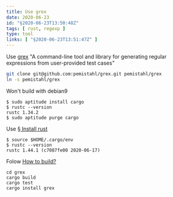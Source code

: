 ```yaml
---
title: Use grex
date: 2020-06-23
id: "§2020-06-23T13:50:48Z"
tags: [ rust, regexp ]
type: tool
links: [ "§2020-06-23T13:51:47Z" ]
---
```


[grex]: https://github.com/pemistahl/grex "github.com"

Use [grex][] "A command-line tool and library for generating regular
expressions from user-provided test cases"

```bash
git clone git@github.com:pemistahl/grex.git pemistahl/grex
ln -s pemistahl/grex
```

Won't build with debian9

```console
$ sudo aptitude install cargo
$ rustc --version
rustc 1.34.2
$ sudo aptitude purge cargo
```

[§2020-06-23T13:51:47Z]: /top/type/howto/2020-06-23-install-rust.md "§2020-06-23T13:51:47Z Install rust"

Use [§ Install rust][§2020-06-23T13:51:47Z]

```console
$ source $HOME/.cargo/env
$ rustc --version
rustc 1.44.1 (c7087fe00 2020-06-17)
```

[How to build?]: https://github.com/pemistahl/grex#how-to-build "github.com"

Folow [How to build?][]

```
cd grex
cargo build
cargo test
cargo install grex
```

[Local Variables:]::
[indent-tabs-mode: nil]::
[End:]::
